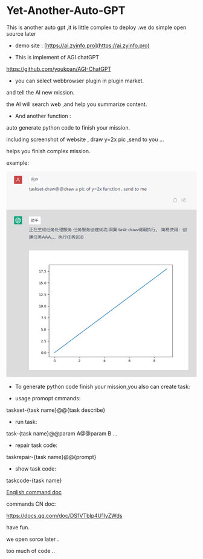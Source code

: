 # Yet-Another-Auto-GPT
This is another auto gpt ,it is little complex to deploy .we do simple open source later

- demo site :
[https://ai.zyinfo.pro](https://ai.zyinfo.pro)


- This is implement of AGI chatGPT

https://github.com/youkpan/AGI-ChatGPT



- you can select webbrowser plugin in plugin market.

and tell the AI new mission.

the AI will search web ,and help you summarize content.


- And another function :

auto generate python code to finish your mission.

including screenshot of website , draw y=2x pic ,send to you ... 

helps you finish complex mission.

example:

![](https://github.com/hayooucom/Yet-Another-Auto-GPT/blob/main/img/draw.png?raw=true)


- To generate python code finish your mission,you also can create task:

* usage promopt cmmands:

taskset-{task name}@@{task describe}


* run task:

task-{task name}@@param A@@param B ...

* repair task code:

taskrepair-{task name}@@{prompt}


* show task code:

taskcode-{task name}



[English command doc](https://docs.qq.com/doc/p/190a424fc89ace11c54543af8e127a241fe10c5d?u=403451cede784d1c82e357a25f1f8e28)


commands CN doc:

https://docs.qq.com/doc/DS1VTblp4U1lyZWds

have fun.

we open sorce later .

too much of code ..

